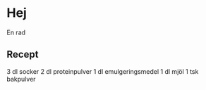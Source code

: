 # Hej

En rad


## Recept

3 dl socker
2 dl proteinpulver
1 dl emulgeringsmedel
1 dl mjöl
1 tsk bakpulver
